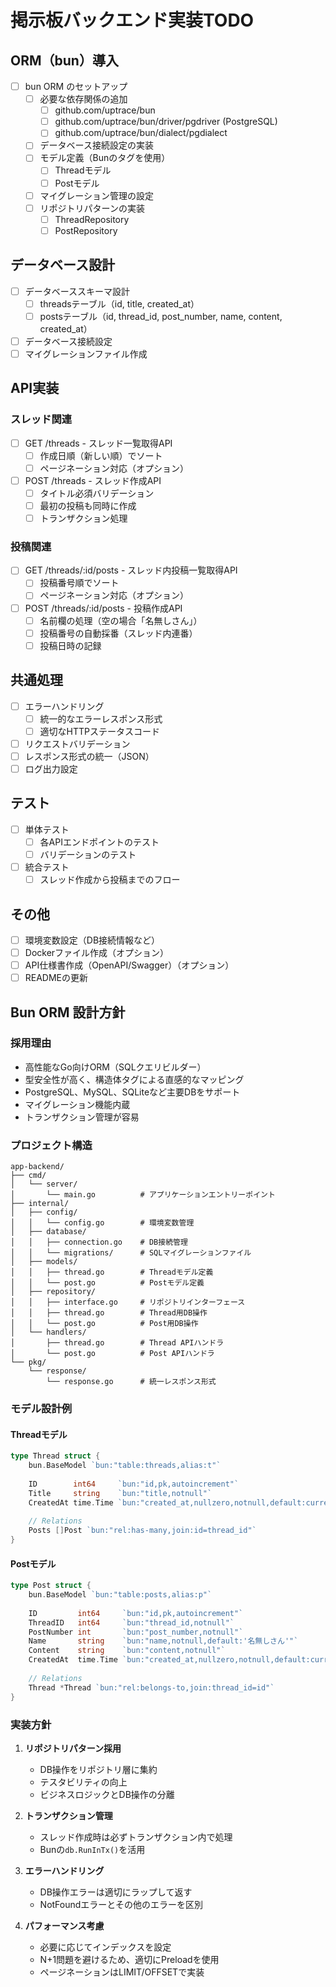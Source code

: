 # 掲示板バックエンド実装TODO

## ORM（bun）導入

- [ ] bun ORM のセットアップ
  - [ ] 必要な依存関係の追加
    - [ ] github.com/uptrace/bun
    - [ ] github.com/uptrace/bun/driver/pgdriver (PostgreSQL)
    - [ ] github.com/uptrace/bun/dialect/pgdialect
  - [ ] データベース接続設定の実装
  - [ ] モデル定義（Bunのタグを使用）
    - [ ] Threadモデル
    - [ ] Postモデル
  - [ ] マイグレーション管理の設定
  - [ ] リポジトリパターンの実装
    - [ ] ThreadRepository
    - [ ] PostRepository

## データベース設計

- [ ] データベーススキーマ設計
  - [ ] threadsテーブル（id, title, created_at）
  - [ ] postsテーブル（id, thread_id, post_number, name, content, created_at）
- [ ] データベース接続設定
- [ ] マイグレーションファイル作成

## API実装

### スレッド関連

- [ ] GET /threads - スレッド一覧取得API
  - [ ] 作成日順（新しい順）でソート
  - [ ] ページネーション対応（オプション）
- [ ] POST /threads - スレッド作成API
  - [ ] タイトル必須バリデーション
  - [ ] 最初の投稿も同時に作成
  - [ ] トランザクション処理

### 投稿関連

- [ ] GET /threads/:id/posts - スレッド内投稿一覧取得API
  - [ ] 投稿番号順でソート
  - [ ] ページネーション対応（オプション）
- [ ] POST /threads/:id/posts - 投稿作成API
  - [ ] 名前欄の処理（空の場合「名無しさん」）
  - [ ] 投稿番号の自動採番（スレッド内連番）
  - [ ] 投稿日時の記録

## 共通処理

- [ ] エラーハンドリング
  - [ ] 統一的なエラーレスポンス形式
  - [ ] 適切なHTTPステータスコード
- [ ] リクエストバリデーション
- [ ] レスポンス形式の統一（JSON）
- [ ] ログ出力設定

## テスト

- [ ] 単体テスト
  - [ ] 各APIエンドポイントのテスト
  - [ ] バリデーションのテスト
- [ ] 統合テスト
  - [ ] スレッド作成から投稿までのフロー

## その他

- [ ] 環境変数設定（DB接続情報など）
- [ ] Dockerファイル作成（オプション）
- [ ] API仕様書作成（OpenAPI/Swagger）（オプション）
- [ ] READMEの更新

## Bun ORM 設計方針

### 採用理由
- 高性能なGo向けORM（SQLクエリビルダー）
- 型安全性が高く、構造体タグによる直感的なマッピング
- PostgreSQL、MySQL、SQLiteなど主要DBをサポート
- マイグレーション機能内蔵
- トランザクション管理が容易

### プロジェクト構造
```
app-backend/
├── cmd/
│   └── server/
│       └── main.go          # アプリケーションエントリーポイント
├── internal/
│   ├── config/
│   │   └── config.go        # 環境変数管理
│   ├── database/
│   │   ├── connection.go    # DB接続管理
│   │   └── migrations/      # SQLマイグレーションファイル
│   ├── models/
│   │   ├── thread.go        # Threadモデル定義
│   │   └── post.go          # Postモデル定義
│   ├── repository/
│   │   ├── interface.go     # リポジトリインターフェース
│   │   ├── thread.go        # Thread用DB操作
│   │   └── post.go          # Post用DB操作
│   └── handlers/
│       ├── thread.go        # Thread APIハンドラ
│       └── post.go          # Post APIハンドラ
└── pkg/
    └── response/
        └── response.go      # 統一レスポンス形式
```

### モデル設計例

#### Threadモデル
```go
type Thread struct {
    bun.BaseModel `bun:"table:threads,alias:t"`
    
    ID        int64     `bun:"id,pk,autoincrement"`
    Title     string    `bun:"title,notnull"`
    CreatedAt time.Time `bun:"created_at,nullzero,notnull,default:current_timestamp"`
    
    // Relations
    Posts []Post `bun:"rel:has-many,join:id=thread_id"`
}
```

#### Postモデル
```go
type Post struct {
    bun.BaseModel `bun:"table:posts,alias:p"`
    
    ID         int64     `bun:"id,pk,autoincrement"`
    ThreadID   int64     `bun:"thread_id,notnull"`
    PostNumber int       `bun:"post_number,notnull"`
    Name       string    `bun:"name,notnull,default:'名無しさん'"`
    Content    string    `bun:"content,notnull"`
    CreatedAt  time.Time `bun:"created_at,nullzero,notnull,default:current_timestamp"`
    
    // Relations
    Thread *Thread `bun:"rel:belongs-to,join:thread_id=id"`
}
```

### 実装方針
1. **リポジトリパターン採用**
   - DB操作をリポジトリ層に集約
   - テスタビリティの向上
   - ビジネスロジックとDB操作の分離

2. **トランザクション管理**
   - スレッド作成時は必ずトランザクション内で処理
   - Bunの`db.RunInTx()`を活用

3. **エラーハンドリング**
   - DB操作エラーは適切にラップして返す
   - NotFoundエラーとその他のエラーを区別

4. **パフォーマンス考慮**
   - 必要に応じてインデックスを設定
   - N+1問題を避けるため、適切にPreloadを使用
   - ページネーションはLIMIT/OFFSETで実装
